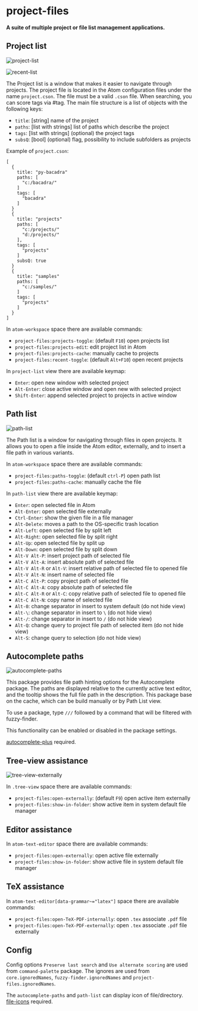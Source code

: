 # project-files

**A suite of multiple project or file list management applications.**


## Project list

![project-list](https://github.com/bacadra/atom-project-files/raw/master/assets/project-list.png)

![recent-list](https://github.com/bacadra/atom-project-files/raw/master/assets/recent-list.png)

The Project list is a window that makes it easier to navigate through projects. The project file is located in the Atom configuration files under the name `project.cson`. The file must be a valid `.cson` file. When searching, you can score tags via #tag. The main file structure is a list of objects with the following keys:

* `title`: [string] name of the project
* `paths`: [list with strings] list of paths which describe the project
* `tags`: [list with strings] (optional) the project tags
* `subsQ`: [bool] (optional) flag, possibility to include subfolders as projects

Example of `project.cson`:

    [
      {
        title: "py-bacadra"
        paths: [
          "c:/bacadra/"
        ]
        tags: [
          "bacadra"
        ]
      }
      {
        title: "projects"
        paths: [
          "c:/projects/"
          "d:/projects/"
        ],
        tags: [
          "projects"
        ]
        subsQ: true
      }
      {
        title: "samples"
        paths: [
          "c:/samples/"
        ]
        tags: [
          "projects"
        ]
      }
    ]


In `atom-workspace` space there are available commands:

* `project-files:projects-toggle`: (default `F10`) open projects list
* `project-files:projects-edit`: edit project list in Atom
* `project-files:projects-cache`: manually cache to projects
* `project-files:recent-toggle`: (default `Alt+F10`) open recent projects

In `project-list` view there are available keymap:

* `Enter`: open new window with selected project
* `Alt-Enter`: close active window and open new with selected project
* `Shift-Enter`: append selected project to projects in active window


## Path list

![path-list](https://github.com/bacadra/atom-project-files/raw/master/assets/path-list.png)

The Path list is a window for navigating through files in open projects. It allows you to open a file inside the Atom editor, externally, and to insert a file path in various variants.

In `atom-workspace` space there are available commands:

* `project-files:paths-toggle`: (default `ctrl-P`) open path list
* `project-files:paths-cache`: manually cache the file

In `path-list` view there are available keymap:

* `Enter`: open selected file in Atom
* `Alt-Enter`: open selected file externally
* `Ctrl-Enter`: show the given file in a file manager
* `Alt-Delete`: moves a path to the OS-specific trash location
* `Alt-Left`: open selected file by split left
* `Alt-Right`: open selected file by split right
* `Alt-Up`: open selected file by split up
* `Alt-Down`: open selected file by split down
* `Alt-V Alt-P`: insert project path of selected file
* `Alt-V Alt-A`: insert absolute path of selected file
* `Alt-V Alt-R` or `Alt-V`: insert relative path of selected file to opened file
* `Alt-V Alt-N`: insert name of selected file
* `Alt-C Alt-P`: copy project path of selected file
* `Alt-C Alt-A`: copy absolute path of selected file
* `Alt-C Alt-R` or `Alt-C`: copy relative path of selected file to opened file
* `Alt-C Alt-N`: copy name of selected file
* `Alt-0`: change separator in insert to system default (do not hide view)
* `Alt-\`: change separator in insert to `\` (do not hide view)
* `Alt-/`: change separator in insert to `/` (do not hide view)
* `Alt-Q`: change query to project file path of selected item (do not hide view)
* `Alt-S`: change query to selection (do not hide view)


## Autocomplete paths

![autocomplete-paths](https://github.com/bacadra/atom-project-files/raw/master/assets/autocomplete-paths.png)

This package provides file path hinting options for the Autocomplete package. The paths are displayed relative to the currently active text editor, and the tooltip shows the full file path in the description. This package base on the cache, which can be build manually or by Path List view.

To use a package, type `///` followed by a command that will be filtered with fuzzy-finder.

This functionality can be enabled or disabled in the package settings.

[autocomplete-plus](https://atom.io/packages/autocomplete-plus) required.


## Tree-view assistance

![tree-view-externally](https://github.com/bacadra/atom-project-files/raw/master/assets/tree-view-externally.png)

In `.tree-view` space there are available commands:

* `project-files:open-externally`: (default `F9`) open active item externally
* `project-files:show-in-folder`: show active item in system default file manager


## Editor assistance

In `atom-text-editor` space there are available commands:

* `project-files:open-externally`: open active file externally
* `project-files:show-in-folder`: show active file in system default file manager


## TeX assistance

In `atom-text-editor[data-grammar~="latex"]` space there are available commands:

* `project-files:open-TeX-PDF-internally`: open `.tex` associate `.pdf` file
* `project-files:open-TeX-PDF-externally`: open `.tex` associate `.pdf` file externally


## Config

Config options `Preserve last search` and `Use alternate scoring` are used from `command-palette` package. The ignores are used from `core.ignoredNames`, `fuzzy-finder.ignoredNames` and `project-files.ignoredNames`.

The `autocomplete-paths` and `path-list` can display icon of file/directory. [file-icons](https://atom.io/packages/file-icons) required.
